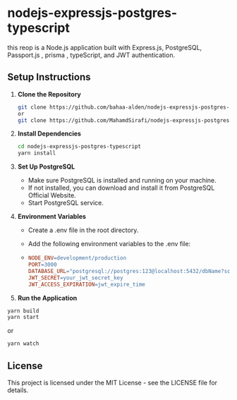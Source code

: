 # nodejs-expressjs-postgres-typescript

this reop is a Node.js application built with Express.js, PostgreSQL, Passport.js , prisma , typeScript, and JWT authentication.

## Setup Instructions

1. **Clone the Repository**

   ```bash
   git clone https://github.com/bahaa-alden/nodejs-expressjs-postgres-typescript.git
   or
   git clone https://github.com/MahamdSirafi/nodejs-expressjs-postgres-typescript.git
   ```

2. **Install Dependencies**

   ```bash
   cd nodejs-expressjs-postgres-typescript
   yarn install
   ```

3. **Set Up PostgreSQL**

   - Make sure PostgreSQL is installed and running on your machine.
   - If not installed, you can download and install it from PostgreSQL Official Website.
   - Start PostgreSQL service.

4. **Environment Variables**

   - Create a .env file in the root directory.
   - Add the following environment variables to the .env file:

   - ```makefile
     NODE_ENV=development/production
     PORT=3000
     DATABASE_URL="postgresql://postgres:123@localhost:5432/dbName?schema=public"
     JWT_SECRET=your_jwt_secret_key
     JWT_ACCESS_EXPIRATION=jwt_expire_time
     ```

5. **Run the Application**

```bash
yarn build
yarn start
```

or

```bash
yarn watch
```

## License

This project is licensed under the MIT License - see the LICENSE file for details.
